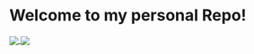# Welcome to my personal Repo!

<a href="https://github.com/anuraghazra/github-readme-stats">
  <img align="center" src="https://github-readme-stats.vercel.app/api/top-langs/?theme=dracula&hide_border=true&username=AdrianGrassin&layout=compact&count_private=true&include_all_commits=true&hide=Makefilelayout=compact" />
</a>
<img align="center" src="https://media.tenor.com/fTTVgygGDh8AAAAM/kitty-cat-sandwich.gif" />




<!--
**AdrianGrassin/AdrianGrassin** is a ✨ _special_ ✨ repository because its `README.md` (this file) appears on your GitHub profile.

Here are some ideas to get you started:

- 🔭 I’m currently working on ...
- 🌱 I’m currently learning ...
- 👯 I’m looking to collaborate on ...
- 🤔 I’m looking for help with ...
- 💬 Ask me about ...
- 📫 How to reach me: ...
- 😄 Pronouns: ...
- ⚡ Fun fact: ...
-->
